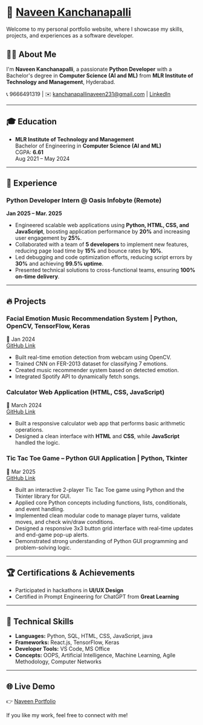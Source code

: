 # 📄 [Naveen Kanchanapalli](https://naveenkanchanapalli.github.io/Naveen_Profile/)
 

Welcome to my personal portfolio website, where I showcase my skills, projects, and experiences as a software developer.

## 👨‍💻 About Me
I'm **Naveen Kanchanapalli**, a passionate **Python Developer** with a Bachelor's degree in **Computer Science (AI and ML)** from **MLR Institute of Technology and Management**, Hyderabad.

📞 9666491319 | ✉️ kanchanapallinaveen231@gmail.com | [LinkedIn](https://linkedin.com/in/naveen-kanchanapalli-8ab19224a)

---
## 🎓 Education
- **MLR Institute of Technology and Management**  
  Bachelor of Engineering in **Computer Science (AI and ML)**  
  CGPA: **6.61**  
  Aug 2021 – May 2024

---
## 💪 Experience
### Python Developer Intern @ Oasis Infobyte (Remote)  
**Jan 2025 – Mar. 2025**
- Engineered scalable web applications using **Python, HTML, CSS, and JavaScript**, boosting application performance by **20%** and increasing user engagement by **25%**.
- Collaborated with a team of **5 developers** to implement new features, reducing page load time by **15%** and bounce rates by **10%**.
- Led debugging and code optimization efforts, reducing script errors by **30%** and achieving **99.5% uptime**.
- Presented technical solutions to cross-functional teams, ensuring **100% on-time delivery**.

---
## 🔥 Projects
### Facial Emotion Music Recommendation System | Python, OpenCV, TensorFlow, Keras
📌 Jan 2024  
[GitHub Link](#)
 - Built real-time emotion detection from webcam using OpenCV.
 - Trained CNN on FER-2013 dataset for classifying 7 emotions.
 - Created music recommender system based on detected emotion.
 - Integrated Spotify API to dynamically fetch songs.
### Calculator Web Application (HTML, CSS, JavaScript)
📌 March 2024  
[GitHub Link](#)
- Built a responsive calculator web app that performs basic arithmetic operations.
- Designed a clean interface with **HTML** and **CSS**, while **JavaScript** handled the logic.

###  Tic Tac Toe Game – Python GUI Application | Python, Tkinter
📌 Mar 2025  
[GitHub Link](#)
- Built an interactive 2-player Tic Tac Toe game using Python and the Tkinter library for GUI.
-  Applied core Python concepts including functions, lists, conditionals, and event handling.
-  Implemented clean modular code to manage player turns, validate moves, and check win/draw conditions.
-  Designed a responsive 3x3 button grid interface with real-time updates and end-game pop-up alerts.
-  Demonstrated strong understanding of Python GUI programming and problem-solving logic.

---
## 🏆 Certifications & Achievements
- Participated in hackathons in **UI/UX Design**
- Certified in Prompt Engineering for ChatGPT from **Great Learning**

---
## 💪 Technical Skills
- **Languages:** Python, SQL, HTML, CSS, JavaScript, java  
- **Frameworks:** React.js, TensorFlow, Keras  
- **Developer Tools:** VS Code, MS Office  
- **Concepts:** OOPS, Artificial Intelligence, Machine Learning, Agile Methodology, Computer Networks

---
## 🌐 Live Demo
👉 [Naveen Portfolio](https://naveenkanchanapalli.github.io/Naveen_Profile/)

If you like my work, feel free to connect with me!

